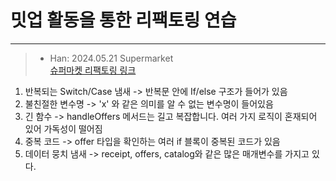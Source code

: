 # 밋업 활동을 통한 리팩토링 연습
***
> - Han: 2024.05.21 Supermarket  
> [슈퍼마켓 리팩토링 링크](https://github1s.com/HanSeongDeok/Refactoring_Practice/blob/master/src/main/java/org/example/refactoring3/supermarketreceipt/supermarket/model/ShoppingCart.java)
1. 반복되는 Switch/Case 냄새 -> 반복문 안에 If/else 구조가 들어가 있음
2. 불친절한 변수명 -> 'x' 와 같은 의미를 알 수 없는 변수명이 들어있음
3. 긴 함수 -> handleOffers 메서드는 길고 복잡합니다. 여러 가지 로직이 혼재되어 있어 가독성이 떨어짐
4. 중복 코드 -> offer 타입을 확인하는 여러 if 블록이 중복된 코드가 있음
5. 데이터 뭉치 냄새 -> receipt, offers, catalog와 같은 많은 매개변수를 가지고 있다.
